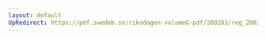 ```yaml
---
layout: default
UpRedirect: https://pdf.swedeb.se/riksdagen-volumeG-pdf/200203/reg_200203/reg_200203_0152.pdf
---
```

